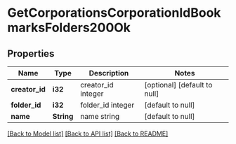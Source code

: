 # GetCorporationsCorporationIdBookmarksFolders200Ok

## Properties
Name | Type | Description | Notes
------------ | ------------- | ------------- | -------------
**creator_id** | **i32** | creator_id integer | [optional] [default to null]
**folder_id** | **i32** | folder_id integer | [default to null]
**name** | **String** | name string | [default to null]

[[Back to Model list]](../README.md#documentation-for-models) [[Back to API list]](../README.md#documentation-for-api-endpoints) [[Back to README]](../README.md)


